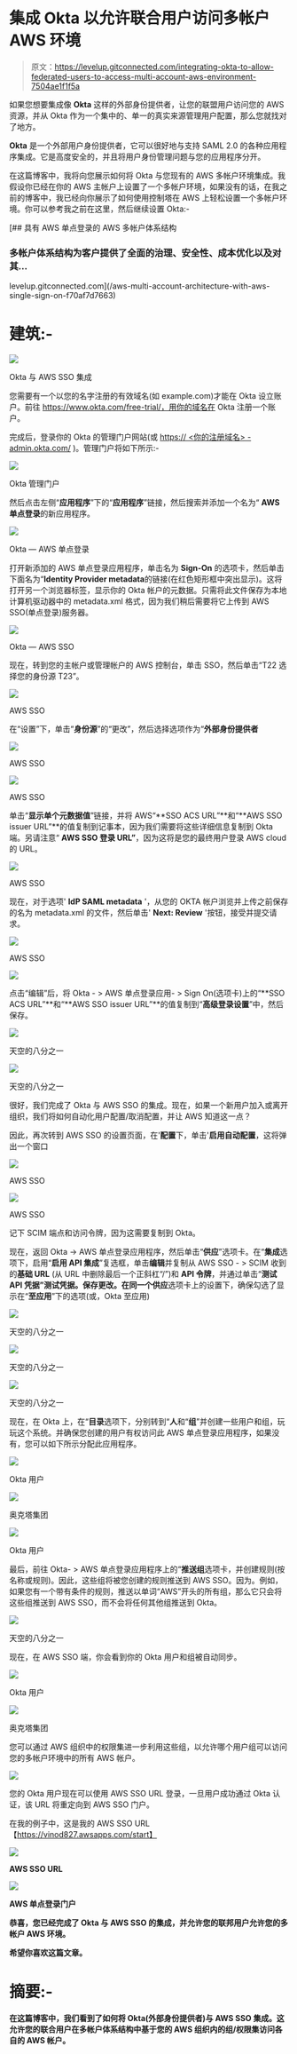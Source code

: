# 集成 Okta 以允许联合用户访问多帐户 AWS 环境

> 原文：<https://levelup.gitconnected.com/integrating-okta-to-allow-federated-users-to-access-multi-account-aws-environment-7504ae1f1f5a>

如果您想要集成像 **Okta** 这样的外部身份提供者，让您的联盟用户访问您的 AWS 资源，并从 Okta 作为一个集中的、单一的真实来源管理用户配置，那么您就找对了地方。

**Okta** 是一个外部用户身份提供者，它可以很好地与支持 SAML 2.0 的各种应用程序集成。它是高度安全的，并且将用户身份管理问题与您的应用程序分开。

在这篇博客中，我将向您展示如何将 Okta 与您现有的 AWS 多帐户环境集成。我假设你已经在你的 AWS 主帐户上设置了一个多帐户环境，如果没有的话，在我之前的博客中，我已经向你展示了如何使用控制塔在 AWS 上轻松设置一个多帐户环境。你可以参考我之前在这里，然后继续设置 Okta:-

[](/aws-multi-account-architecture-with-aws-single-sign-on-f70af7d7663) [## 具有 AWS 单点登录的 AWS 多帐户体系结构

### 多帐户体系结构为客户提供了全面的治理、安全性、成本优化以及对其…

levelup.gitconnected.com](/aws-multi-account-architecture-with-aws-single-sign-on-f70af7d7663) 

# 建筑:-

![](img/b5ab65dd0b97fde9e0f0874efd368b4a.png)

Okta 与 AWS SSO 集成

您需要有一个以您的名字注册的有效域名(如 example.com)才能在 Okta 设立账户。前往 https://www.okta.com/free-trial/，用你的域名在 Okta 注册一个账户。

完成后，登录你的 Okta 的管理门户网站(或 [https:// <你的注册域名> -admin.okta.com/](https://getsmallpdf-admin.okta.com/) )。管理门户将如下所示:-

![](img/75dfbda00de7ed53cc6f14facfc3fa5a.png)

Okta 管理门户

然后点击左侧“**应用程序**”下的“**应用程序**”链接，然后搜索并添加一个名为“ **AWS 单点登录**的新应用程序。

![](img/ad6af5484e1559e02bf0aea10db900d9.png)

Okta — AWS 单点登录

打开新添加的 AWS 单点登录应用程序，单击名为 **Sign-On** 的选项卡，然后单击下面名为“**Identity Provider metadata**的链接(在红色矩形框中突出显示)。这将打开另一个浏览器标签，显示你的 Okta 帐户的元数据。只需将此文件保存为本地计算机驱动器中的 metadata.xml 格式，因为我们稍后需要将它上传到 AWS SSO(单点登录)服务器。

![](img/0da7f5ce96ac958231fccad6f1079e5d.png)

Okta — AWS SSO

现在，转到您的主帐户或管理帐户的 AWS 控制台，单击 SSO，然后单击“T22 选择您的身份源 T23”。

![](img/f8dba9405bf7c13812676a47dafc8c12.png)

AWS SSO

在“设置”下，单击“**身份源**”的“更改”，然后选择选项作为“**外部身份提供者**

![](img/c7d9f0b07da41426ca68765698ef4709.png)

AWS SSO

![](img/0c5dad965cd65f8d8b23a98be231ad34.png)

AWS SSO

单击“**显示单个元数据值**”链接，并将 AWS“**SSO ACS URL”**和“**AWS SSO issuer URL”**的值复制到记事本，因为我们需要将这些详细信息复制到 Okta 端。另请注意“ **AWS SSO 登录 URL”**，因为这将是您的最终用户登录 AWS cloud 的 URL。

![](img/9270c3769ac0d06c457d4cf7eccf9339.png)

AWS SSO

现在，对于选项' **IdP SAML metadata** '，从您的 OKTA 帐户浏览并上传之前保存的名为 metadata.xml 的文件，然后单击' **Next: Review** '按钮，接受并提交请求。

![](img/3dbfb089a668b492347d1ee1085c31d8.png)

AWS SSO

![](img/4a3c52555072ccf3c7df619ab5dbb60a.png)

点击“编辑”后，将 Okta - > AWS 单点登录应用- > Sign On(选项卡)上的“**SSO ACS URL”**和“**AWS SSO issuer URL”**的值复制到“**高级登录设置**”中，然后保存。

![](img/069457974cf96e45f2beb33946024b4a.png)

天空的八分之一

![](img/66f35cdb7fe55d00f9b6fa36cc228648.png)

天空的八分之一

很好，我们完成了 Okta 与 AWS SSO 的集成。现在，如果一个新用户加入或离开组织，我们将如何自动化用户配置/取消配置，并让 AWS 知道这一点？

因此，再次转到 AWS SSO 的设置页面，在'**配置**下，单击'**启用自动配置**，这将弹出一个窗口

![](img/9240910305c89199a3dca4f493d6edca.png)

AWS SSO

![](img/3b644dbc833fdbfa4e0ec29ed8a28d7f.png)

AWS SSO

记下 SCIM 端点和访问令牌，因为这需要复制到 Okta。

现在，返回 Okta -> AWS 单点登录应用程序，然后单击“**供应**”选项卡。在“**集成**选项下，启用“**启用 API 集成**”复选框，单击**编辑**并复制从 AWS SSO - > SCIM 收到的**基础 URL** (从 URL 中删除最后一个正斜杠“/”)和 **API 令牌**，并通过单击“**测试 API 凭据”**测试凭据。保存更改。在同一个**供应**选项卡上的设置下，确保勾选了显示在“**至应用**”下的选项(或，Okta 至应用)

![](img/6617b366e87feb9fac2140ebe49c6249.png)

天空的八分之一

![](img/92d4ce3b9347cc80cb31c37dec198344.png)

天空的八分之一

![](img/e05c50aecc82a60c4538d48810cd4464.png)

天空的八分之一

现在，在 Okta 上，在“**目录**选项下，分别转到“**人**和“**组**”并创建一些用户和组，玩玩这个系统。并确保您创建的用户有权访问此 AWS 单点登录应用程序，如果没有，您可以如下所示分配此应用程序。

![](img/cc15dc6583a34c88fb5fd7798cc06fe8.png)

Okta 用户

![](img/0a1862b687a810f9a4401106c4a1f1a3.png)

奥克塔集团

![](img/10a2941e850d21ca33853eee8403e86f.png)

Okta 用户

最后，前往 Okta- > AWS 单点登录应用程序上的“**推送组**选项卡，并创建规则(按名称或规则)。因此，这些组将被您创建的规则推送到 AWS SSO。因为。例如，如果您有一个带有条件的规则，推送以单词“AWS”开头的所有组，那么它只会将这些组推送到 AWS SSO，而不会将任何其他组推送到 Okta。

![](img/5166990e19936af0d37f5690be803b59.png)

天空的八分之一

现在，在 AWS SSO 端，你会看到你的 Okta 用户和组被自动同步。

![](img/abe3e5249a75fdc3bcd24753ba5824c5.png)

Okta 用户

![](img/3c1a51e381f389b2b25eed9490dc24e8.png)

奥克塔集团

您可以通过 AWS 组织中的权限集进一步利用这些组，以允许哪个用户组可以访问您的多帐户环境中的所有 AWS 帐户。

![](img/dc4d417ee61c14bf9af70e0984302495.png)

您的 Okta 用户现在可以使用 AWS SSO URL 登录，一旦用户成功通过 Okta 认证，该 URL 将重定向到 AWS SSO 门户。

在我的例子中，这是我的 AWS SSO URL【https://vinod827.awsapps.com/start】

**![](img/e0696a907b31969c9ac04bef923f7ddb.png)**

**AWS SSO URL**

**![](img/cc7099932497363c4abbf50dab44fa2c.png)**

**AWS 单点登录门户**

**恭喜，您已经完成了 Okta 与 AWS SSO 的集成，并允许您的联邦用户允许您的多帐户 AWS 环境。**

**希望你喜欢这篇文章。**

# **摘要:-**

**在这篇博客中，我们看到了如何将 Okta(外部身份提供者)与 AWS SSO 集成。这允许您的联合用户在多帐户体系结构中基于您的 AWS 组织内的组/权限集访问各自的 AWS 帐户。**